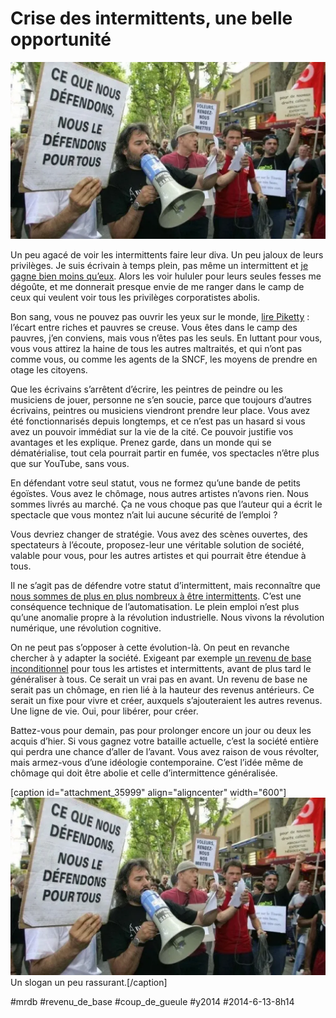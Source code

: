# Crise des intermittents, une belle opportunité

![](_i/intermittents_avignon.webp)

Un peu agacé de voir les intermittents faire leur diva. Un peu jaloux de leurs privilèges. Je suis écrivain à temps plein, pas même un intermittent et [je gagne bien moins qu’eux](http://www.bfmtv.com/economie/combien-gagne-un-intermittent-spectacle-497974.html). Alors les voir hululer pour leurs seules fesses me dégoûte, et me donnerait presque envie de me ranger dans le camp de ceux qui veulent voir tous les privilèges corporatistes abolis.

Bon sang, vous ne pouvez pas ouvrir les yeux sur le monde, [lire Piketty](piketty-excite-les-liberaux.md) : l’écart entre riches et pauvres se creuse. Vous êtes dans le camp des pauvres, j’en conviens, mais vous n’êtes pas les seuls. En luttant pour vous, vous vous attirez la haine de tous les autres maltraités, et qui n’ont pas comme vous, ou comme les agents de la SNCF, les moyens de prendre en otage les citoyens.

Que les écrivains s’arrêtent d’écrire, les peintres de peindre ou les musiciens de jouer, personne ne s’en soucie, parce que toujours d’autres écrivains, peintres ou musiciens viendront prendre leur place. Vous avez été fonctionnarisés depuis longtemps, et ce n’est pas un hasard si vous avez un pouvoir immédiat sur la vie de la cité. Ce pouvoir justifie vos avantages et les explique. Prenez garde, dans un monde qui se dématérialise, tout cela pourrait partir en fumée, vos spectacles n’être plus que sur YouTube, sans vous.

En défendant votre seul statut, vous ne formez qu’une bande de petits égoïstes. Vous avez le chômage, nous autres artistes n’avons rien. Nous sommes livrés au marché. Ça ne vous choque pas que l’auteur qui a écrit le spectacle que vous montez n’ait lui aucune sécurité de l’emploi ?

Vous devriez changer de stratégie. Vous avez des scènes ouvertes, des spectateurs à l’écoute, proposez-leur une véritable solution de société, valable pour vous, pour les autres artistes et qui pourrait être étendue à tous.

Il ne s’agit pas de défendre votre statut d’intermittent, mais reconnaître que [nous sommes de plus en plus nombreux à être intermittents](jai-un-travail-je-cherche-un-revenu-de-base.md). C’est une conséquence technique de l’automatisation. Le plein emploi n’est plus qu’une anomalie propre à la révolution industrielle. Nous vivons la révolution numérique, une révolution cognitive.

On ne peut pas s’opposer à cette évolution-là. On peut en revanche chercher à y adapter la société. Exigeant par exemple [un revenu de base inconditionnel](#revenu-de-base) pour tous les artistes et intermittents, avant de plus tard le généraliser à tous. Ce serait un vrai pas en avant. Un revenu de base ne serait pas un chômage, en rien lié à la hauteur des revenus antérieurs. Ce serait un fixe pour vivre et créer, auxquels s’ajouteraient les autres revenus. Une ligne de vie. Oui, pour libérer, pour créer.

Battez-vous pour demain, pas pour prolonger encore un jour ou deux les acquis d’hier. Si vous gagnez votre bataille actuelle, c’est la société entière qui perdra une chance d’aller de l’avant. Vous avez raison de vous révolter, mais armez-vous d’une idéologie contemporaine. C’est l’idée même de chômage qui doit être abolie et celle d’intermittence généralisée.

[caption id="attachment\_35999" align="aligncenter" width="600"][![Un slogan un peu rassurant.](_i/intermittents_avignon.webp)](http://provence-alpes.france3.fr/2013/07/13/les-intermittents-manifestent-pour-leurs-droit-avignon-287089.html) Un slogan un peu rassurant.[/caption]

#mrdb #revenu_de_base #coup_de_gueule #y2014 #2014-6-13-8h14
